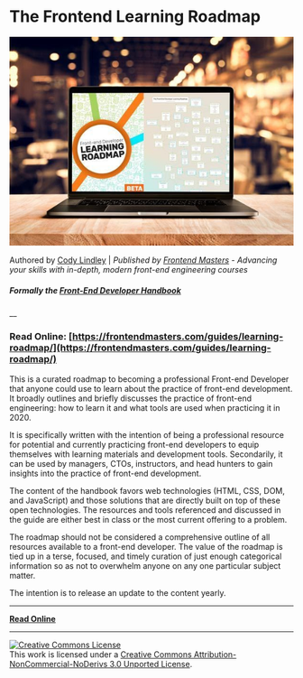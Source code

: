 # The Frontend  Learning Roadmap

![The Frontend Learning Roadmap](og-learning-roadmap.jpg?raw=true "The Frontend Learning Roadmap")

Authored by [Cody Lindley](http://codylindley.com/) | _Published by [Frontend Masters](https://frontendmasters.com/) - Advancing your skills with in-depth, modern front-end engineering courses_

##### Formally the [Front-End Developer Handbook](https://github.com/FrontendMasters/front-end-handbook-2019)

__
### Read Online: [https://frontendmasters.com/guides/learning-roadmap/](https://frontendmasters.com/guides/learning-roadmap/)

This is a curated roadmap to becoming a professional Front-end Developer that anyone could use to learn about the practice of front-end development. It broadly outlines and briefly discusses the practice of front-end engineering: how to learn it and what tools are used when practicing it in 2020.

It is specifically written with the intention of being a professional resource for potential and currently practicing front-end developers to equip themselves with learning materials and development tools. Secondarily, it can be used by managers, CTOs, instructors, and head hunters to gain insights into the practice of front-end development.

The content of the handbook favors web technologies (HTML, CSS, DOM, and JavaScript) and those solutions that are directly built on top of these open technologies. The resources and tools referenced and discussed in the guide are either best in class or the most current offering to a problem.

The roadmap should not be considered a comprehensive outline of all resources available to a front-end developer. The value of the roadmap is tied up in a terse, focused, and timely curation of just enough categorical information so as not to overwhelm anyone on any one particular subject matter.

The intention is to release an update to the content yearly.

---

**[Read Online](https://frontendmasters.com/guides/learning-roadmap/)**

---

<a rel="license" href="http://creativecommons.org/licenses/by-nc-nd/3.0/"><img alt="Creative Commons License" style="border-width:0" src="https://i.creativecommons.org/l/by-nc-nd/3.0/88x31.png" /></a><br />This work is licensed under a <a rel="license" href="http://creativecommons.org/licenses/by-nc-nd/3.0/">Creative Commons Attribution-NonCommercial-NoDerivs 3.0 Unported License</a>.
